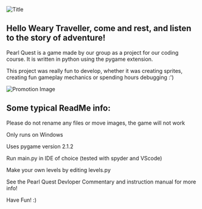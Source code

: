 ![Title](https://cdn.discordapp.com/attachments/652512903655850008/1074798292430508144/Title.png)

## Hello Weary Traveller, come and rest, and listen to the story of adventure!

Pearl Quest is a game made by our group as a project for our coding course. It is written in python using the pygame extension.

This project was really fun to develop, whether it was creating sprites, creating fun gameplay mechanics or spending hours debugging :')

![Promotion Image](https://cdn.discordapp.com/attachments/652512903655850008/1074801270637985822/promotion.png)
## Some typical ReadMe info:

Please do not rename any files or move images, the game will not work

Only runs on Windows

Uses pygame version 2.1.2

Run main.py in IDE of choice (tested with spyder and VScode)

Make your own levels by editing levels.py


See the Pearl Quest Devloper Commentary and instruction manual for more info!


Have Fun! :)


